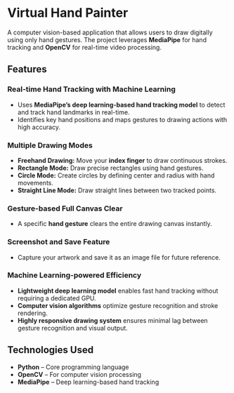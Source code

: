 # Virtual Hand Painter  
A computer vision-based application that allows users to draw digitally using only hand gestures. The project leverages **MediaPipe** for hand tracking and **OpenCV** for real-time video processing.  

## Features  

### Real-time Hand Tracking with Machine Learning  
- Uses **MediaPipe’s deep learning-based hand tracking model** to detect and track hand landmarks in real-time.  
- Identifies key hand positions and maps gestures to drawing actions with high accuracy.  

### Multiple Drawing Modes  
- **Freehand Drawing:** Move your **index finger** to draw continuous strokes.  
- **Rectangle Mode:** Draw precise rectangles using hand gestures.  
- **Circle Mode:** Create circles by defining center and radius with hand movements.  
- **Straight Line Mode:** Draw straight lines between two tracked points.  

### Gesture-based Full Canvas Clear  
- A specific **hand gesture** clears the entire drawing canvas instantly.  

### Screenshot and Save Feature  
- Capture your artwork and save it as an image file for future reference.  

### Machine Learning-powered Efficiency  
- **Lightweight deep learning model** enables fast hand tracking without requiring a dedicated GPU.  
- **Computer vision algorithms** optimize gesture recognition and stroke rendering.  
- **Highly responsive drawing system** ensures minimal lag between gesture recognition and visual output.  

## Technologies Used  
- **Python** – Core programming language  
- **OpenCV** – For computer vision processing  
- **MediaPipe** – Deep learning-based hand tracking  

